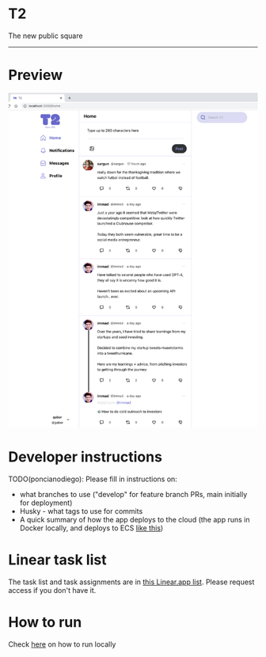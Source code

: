 <h1>T2</h1>

<p>The new public square</p>

---

# Preview

![preview](.github/assets/t2_screenshot.png)

# Developer instructions

TODO(poncianodiego): Please fill in instructions on:
* what branches to use ("develop" for feature branch PRs, main initially for deployment)
* Husky - what tags to use for commits
* A quick summary of how the app deploys to the cloud (the app runs in Docker locally, and deploys to ECS [like this](https://www.docker.com/blog/docker-compose-from-local-to-amazon-ecs/))

# Linear task list

The task list and task assignments are in [this Linear.app list](https://linear.app/townsquare/team/T2/active). Please request access if you don't have it.

# How to run

Check [here](RUNNING_LOCALLY.md) on how to run locally
